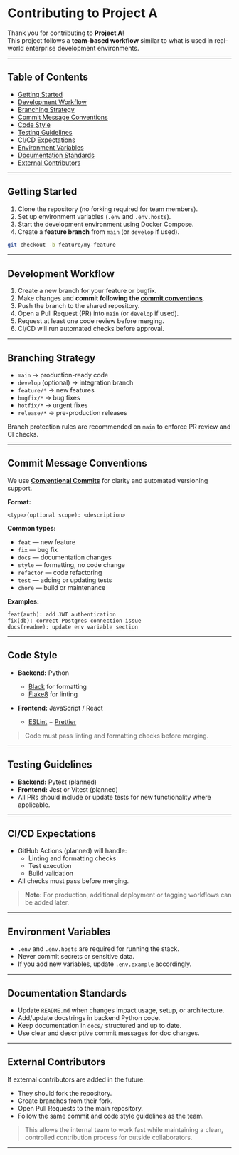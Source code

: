 # Contributing to Project A

Thank you for contributing to **Project A**!  
This project follows a **team-based workflow** similar to what is used in real-world enterprise development environments.

---

## Table of Contents

- [Getting Started](#-getting-started)
- [Development Workflow](#-development-workflow)
- [Branching Strategy](#-branching-strategy)
- [Commit Message Conventions](#-commit-message-conventions)
- [Code Style](#-code-style)
- [Testing Guidelines](#-testing-guidelines)
- [CI/CD Expectations](#-cicd-expectations)
- [Environment Variables](#-environment-variables)
- [Documentation Standards](#-documentation-standards)
- [External Contributors](#-external-contributors)

---

## Getting Started

1. Clone the repository (no forking required for team members).
2. Set up environment variables (`.env` and `.env.hosts`).
3. Start the development environment using Docker Compose.
4. Create a **feature branch** from `main` (or `develop` if used).

```bash
git checkout -b feature/my-feature
```

---

## Development Workflow

1. Create a new branch for your feature or bugfix.  
2. Make changes and **commit following the [commit conventions](#-commit-message-conventions)**.  
3. Push the branch to the shared repository.  
4. Open a Pull Request (PR) into `main` (or `develop` if used).  
5. Request at least one code review before merging.  
6. CI/CD will run automated checks before approval.

---

## Branching Strategy

- `main` → production-ready code
- `develop` (optional) → integration branch
- `feature/*` → new features
- `bugfix/*` → bug fixes
- `hotfix/*` → urgent fixes
- `release/*` → pre-production releases

Branch protection rules are recommended on `main` to enforce PR review and CI checks.

---

## Commit Message Conventions

We use **[Conventional Commits](https://www.conventionalcommits.org)** for clarity and automated versioning support.

**Format:**
```
<type>(optional scope): <description>
```

**Common types:**
- `feat` — new feature
- `fix` — bug fix
- `docs` — documentation changes
- `style` — formatting, no code change
- `refactor` — code refactoring
- `test` — adding or updating tests
- `chore` — build or maintenance

**Examples:**
```
feat(auth): add JWT authentication
fix(db): correct Postgres connection issue
docs(readme): update env variable section
```

---

## Code Style

- **Backend:** Python
  - [Black](https://black.readthedocs.io/) for formatting
  - [Flake8](https://flake8.pycqa.org/) for linting

- **Frontend:** JavaScript / React
  - [ESLint](https://eslint.org/) + [Prettier](https://prettier.io/)

> Code must pass linting and formatting checks before merging.

---

## Testing Guidelines

- **Backend:** Pytest (planned)
- **Frontend:** Jest or Vitest (planned)
- All PRs should include or update tests for new functionality where applicable.

---

## CI/CD Expectations

- GitHub Actions (planned) will handle:
  - Linting and formatting checks
  - Test execution
  - Build validation
- All checks must pass before merging.

> **Note:** For production, additional deployment or tagging workflows can be added later.

---

## Environment Variables

- `.env` and `.env.hosts` are required for running the stack.
- Never commit secrets or sensitive data.
- If you add new variables, update `.env.example` accordingly.

---

## Documentation Standards

- Update `README.md` when changes impact usage, setup, or architecture.
- Add/update docstrings in backend Python code.
- Keep documentation in `docs/` structured and up to date.
- Use clear and descriptive commit messages for doc changes.

---

## External Contributors

If external contributors are added in the future:
- They should fork the repository.
- Create branches from their fork.
- Open Pull Requests to the main repository.
- Follow the same commit and code style guidelines as the team.

> This allows the internal team to work fast while maintaining a clean, controlled contribution process for outside collaborators.

---